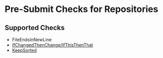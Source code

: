 # Pre-Submit Checks for Repositories

## Supported Checks

- FileEndsInNewLine
- [IfChangedThenChange/IfThisThenThat](presubmitchecks-core/src/main/kotlin/org/undermined/presubmitchecks/checks/IfChangeThenChangeChecker.md)
- [KeepSorted](presubmitchecks-core/src/main/kotlin/org/undermined/presubmitchecks/fixes/KeepSorted.md)
